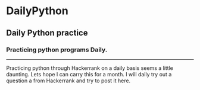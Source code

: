 # DailyPython
## Daily Python practice
### Practicing python programs Daily.
---
Practicing python through Hackerrank on a daily basis seems a little daunting. Lets hope I can carry this for a month. I will daily try out a question a from Hackerrank and try to post it here. 
